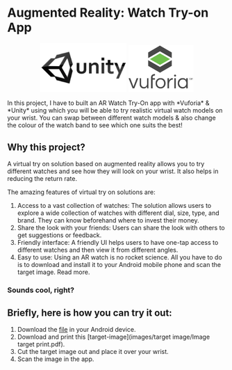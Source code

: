 # Augmented Reality: Watch Try-on App

<p align="center">
  <img src="logos/unity.png" width="200px">
  <img src="logos/vuforia.png" width="150px">
</p>
In this project, I have to built an AR Watch Try-On app with *Vuforia* & *Unity* using which you will be able to try realistic virtual watch models on your wrist. You can swap between different watch models & also change the colour of the  watch band to see which one suits the best!

## Why this project?

A virtual try on solution based on augmented reality allows you to try different watches and see how they will look on your wrist. It also helps in reducing the return rate.

The amazing features of virtual try on solutions are:

1. Access to a vast collection of watches: The solution allows users to explore a wide collection of watches with different dial, size, type, and brand. They can know beforehand where to invest their money.
2. Share the look with your friends: Users can share the look with others to get suggestions or feedback.
3. Friendly interface: A friendly UI helps users to have one-tap access to different watches and then view it from different angles.
4. Easy to use: Using an AR watch is no rocket science. All you have to do is to download and install it to your Android mobile phone and scan the target image. Read more.

### Sounds cool, right? 

## Briefly, here is how you can try it out:

1. Download the [file](apk/Watch%20Try%20On%20App.sln.apk) in your Android device.
2. Download and print this [target-image](images/target image/Image target print.pdf).
3. Cut the target image out and place it over your wrist.
4. Scan the image in the app.
